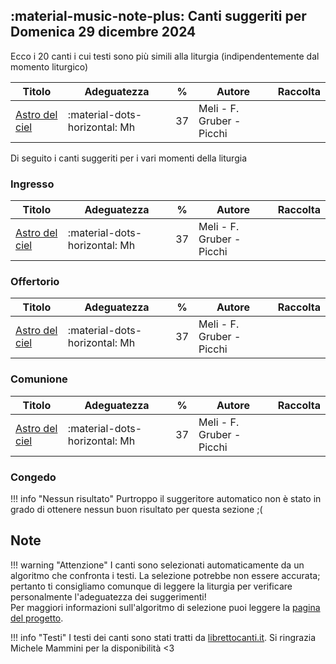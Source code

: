 ## :material-music-note-plus: Canti suggeriti per Domenica 29 dicembre 2024

Ecco i 20 canti i cui testi sono più simili alla liturgia (indipendentemente dal momento liturgico)

| Titolo | Adeguatezza | % | Autore | Raccolta |
| --- | --- | --- | --- | --- |
| [Astro del ciel](https://www.librettocanti.it/canto/astro-del-ciel-64) | :material-dots-horizontal: Mh | 37 | Meli - F. Gruber - Picchi |  |

Di seguito i canti suggeriti per i vari momenti della liturgia

### Ingresso

| Titolo | Adeguatezza | % | Autore | Raccolta |
| --- | --- | --- | --- | --- |
| [Astro del ciel](https://www.librettocanti.it/canto/astro-del-ciel-64) | :material-dots-horizontal: Mh | 37 | Meli - F. Gruber - Picchi |  |

### Offertorio

| Titolo | Adeguatezza | % | Autore | Raccolta |
| --- | --- | --- | --- | --- |
| [Astro del ciel](https://www.librettocanti.it/canto/astro-del-ciel-64) | :material-dots-horizontal: Mh | 37 | Meli - F. Gruber - Picchi |  |

### Comunione
| Titolo | Adeguatezza | % | Autore | Raccolta |
| --- | --- | --- | --- | --- |
| [Astro del ciel](https://www.librettocanti.it/canto/astro-del-ciel-64) | :material-dots-horizontal: Mh | 37 | Meli - F. Gruber - Picchi |  |

### Congedo
!!! info "Nessun risultato"
    Purtroppo il suggeritore automatico non è stato in grado di ottenere nessun buon risultato per questa sezione ;(

## Note
!!! warning "Attenzione"
    I canti sono selezionati automaticamente da un algoritmo che confronta i testi. La selezione potrebbe non essere accurata; pertanto ti consigliamo comunque di leggere la liturgia per verificare personalmente l'adeguatezza dei suggerimenti!<br>Per maggiori informazioni sull'algoritmo di selezione puoi leggere la [pagina del progetto](https://hildegard.it/progetto/).

!!! info "Testi"
    I testi dei canti sono stati tratti da [librettocanti.it](https://www.librettocanti.it/). Si ringrazia Michele Mammini per la disponibilità <3


